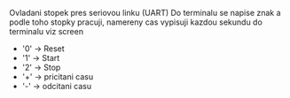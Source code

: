 Ovladani stopek pres seriovou linku (UART)
Do terminalu se napise znak a podle toho stopky pracuji, namereny cas vypisuji kazdou sekundu do terminalu viz screen
- '0' -> Reset
- '1' -> Start
- '2' -> Stop
- '+' -> pricitani casu
- '-' -> odcitani casu

